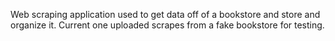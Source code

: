Web scraping application used to get data off of a bookstore and store and organize it. Current one uploaded scrapes from a fake bookstore for testing.
